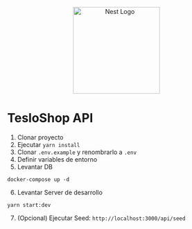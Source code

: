 <p align="center">
  <a href="http://nestjs.com/" target="blank"><img src="https://nestjs.com/img/logo-small.svg" width="200" alt="Nest Logo" /></a>
</p>

# TesloShop API

1. Clonar proyecto
2. Ejecutar `yarn install`
3. Clonar `.env.example` y renombrarlo a `.env`
4. Definir variables de entorno
5. Levantar DB

```
docker-compose up -d
```

6. Levantar Server de desarrollo

```
yarn start:dev
```

7. (Opcional) Ejecutar Seed: `http://localhost:3000/api/seed`
